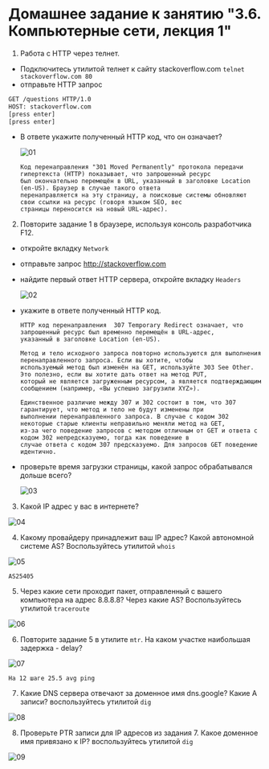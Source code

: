 # Домашнее задание к занятию "3.6. Компьютерные сети, лекция 1"

1. Работа c HTTP через телнет.
- Подключитесь утилитой телнет к сайту stackoverflow.com
`telnet stackoverflow.com 80`
- отправьте HTTP запрос
```bash
GET /questions HTTP/1.0
HOST: stackoverflow.com
[press enter]
[press enter]
```
- В ответе укажите полученный HTTP код, что он означает?

    ![01](https://github.com/NotClove/netology.devops/blob/master/03-sysadmin-06-net/pics/01.png?raw=true)

  ```
  Код перенаправления "301 Moved Permanently" протокола передачи гипертекста (HTTP) показывает, что запрошенный ресурс 
  был окончательно перемещён в URL, указанный в заголовке Location (en-US). Браузер в случае такого ответа 
  перенаправляется на эту страницу, а поисковые системы обновляют свои ссылки на ресурс (говоря языком SEO, вес 
  страницы переносится на новый URL-адрес).
  ```

2. Повторите задание 1 в браузере, используя консоль разработчика F12.
- откройте вкладку `Network`
- отправьте запрос http://stackoverflow.com
- найдите первый ответ HTTP сервера, откройте вкладку `Headers`

  ![02](https://github.com/NotClove/netology.devops/blob/master/03-sysadmin-06-net/pics/02.png?raw=true)

- укажите в ответе полученный HTTP код.

  ```
  HTTP код перенаправления  307 Temporary Redirect означает, что запрошенный ресурс был временно перемещён в URL-адрес, 
  указанный в заголовке Location (en-US).

  Метод и тело исходного запроса повторно используются для выполнения перенаправленного запроса. Если вы хотите, чтобы 
  используемый метод был изменён на GET, используйте 303 See Other. Это полезно, если вы хотите дать ответ на метод PUT, 
  который не является загруженным ресурсом, а является подтверждающим сообщением (например, «Вы успешно загрузили XYZ»).

  Единственное различие между 307 и 302 состоит в том, что 307 гарантирует, что метод и тело не будут изменены при 
  выполнении перенаправленного запроса. В случае с кодом 302 некоторые старые клиенты неправильно меняли метод на GET, 
  из-за чего поведение запросов с методом отличным от GET и ответа с кодом 302 непредсказуемо, тогда как поведение в 
  случае ответа с кодом 307 предсказуемо. Для запросов GET поведение идентично.
  ```

- проверьте время загрузки страницы, какой запрос обрабатывался дольше всего?

  ![03](https://github.com/NotClove/netology.devops/blob/master/03-sysadmin-06-net/pics/03.png?raw=true)

3. Какой IP адрес у вас в интернете?

  ![04](https://github.com/NotClove/netology.devops/blob/master/03-sysadmin-06-net/pics/04.png?raw=true)

4. Какому провайдеру принадлежит ваш IP адрес? Какой автономной системе AS? Воспользуйтесь утилитой `whois`

  ![05](https://github.com/NotClove/netology.devops/blob/master/03-sysadmin-06-net/pics/05.png?raw=true)

  ```
  AS25405
  ```

5. Через какие сети проходит пакет, отправленный с вашего компьютера на адрес 8.8.8.8? Через какие AS? Воспользуйтесь утилитой `traceroute`

  ![06](https://github.com/NotClove/netology.devops/blob/master/03-sysadmin-06-net/pics/06.png?raw=true)

6. Повторите задание 5 в утилите `mtr`. На каком участке наибольшая задержка - delay?

  ![07](https://github.com/NotClove/netology.devops/blob/master/03-sysadmin-06-net/pics/07.png?raw=true)

  ```
  На 12 шаге 25.5 avg ping
  ```


7. Какие DNS сервера отвечают за доменное имя dns.google? Какие A записи? воспользуйтесь утилитой `dig`

  ![08](https://github.com/NotClove/netology.devops/blob/master/03-sysadmin-06-net/pics/08.png?raw=true)

8. Проверьте PTR записи для IP адресов из задания 7. Какое доменное имя привязано к IP? воспользуйтесь утилитой `dig`

  ![09](https://github.com/NotClove/netology.devops/blob/master/03-sysadmin-06-net/pics/09.png?raw=true)
